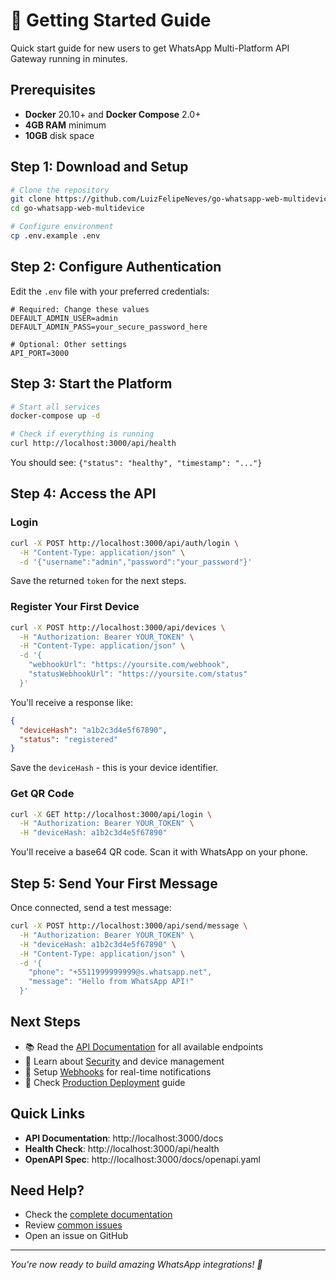 # 🚀 Getting Started Guide

Quick start guide for new users to get WhatsApp Multi-Platform API Gateway running in minutes.

## Prerequisites

- **Docker** 20.10+ and **Docker Compose** 2.0+
- **4GB RAM** minimum
- **10GB** disk space

## Step 1: Download and Setup

```bash
# Clone the repository
git clone https://github.com/LuizFelipeNeves/go-whatsapp-web-multidevice.git
cd go-whatsapp-web-multidevice

# Configure environment
cp .env.example .env
```

## Step 2: Configure Authentication

Edit the `.env` file with your preferred credentials:

```env
# Required: Change these values
DEFAULT_ADMIN_USER=admin
DEFAULT_ADMIN_PASS=your_secure_password_here

# Optional: Other settings
API_PORT=3000
```

## Step 3: Start the Platform

```bash
# Start all services
docker-compose up -d

# Check if everything is running
curl http://localhost:3000/api/health
```

You should see: `{"status": "healthy", "timestamp": "..."}`

## Step 4: Access the API

### Login

```bash
curl -X POST http://localhost:3000/api/auth/login \
  -H "Content-Type: application/json" \
  -d '{"username":"admin","password":"your_password"}'
```

Save the returned `token` for the next steps.

### Register Your First Device

```bash
curl -X POST http://localhost:3000/api/devices \
  -H "Authorization: Bearer YOUR_TOKEN" \
  -H "Content-Type: application/json" \
  -d '{
    "webhookUrl": "https://yoursite.com/webhook",
    "statusWebhookUrl": "https://yoursite.com/status"
  }'
```

You'll receive a response like:
```json
{
  "deviceHash": "a1b2c3d4e5f67890",
  "status": "registered"
}
```

Save the `deviceHash` - this is your device identifier.

### Get QR Code

```bash
curl -X GET http://localhost:3000/api/login \
  -H "Authorization: Bearer YOUR_TOKEN" \
  -H "deviceHash: a1b2c3d4e5f67890"
```

You'll receive a base64 QR code. Scan it with WhatsApp on your phone.

## Step 5: Send Your First Message

Once connected, send a test message:

```bash
curl -X POST http://localhost:3000/api/send/message \
  -H "Authorization: Bearer YOUR_TOKEN" \
  -H "deviceHash: a1b2c3d4e5f67890" \
  -H "Content-Type: application/json" \
  -d '{
    "phone": "+5511999999999@s.whatsapp.net",
    "message": "Hello from WhatsApp API!"
  }'
```

## Next Steps

- 📚 Read the [API Documentation](API_DOCUMENTATION.md) for all available endpoints
- 🔐 Learn about [Security](DEVICE_SECURITY.md) and device management  
- 📡 Setup [Webhooks](WEBHOOK_STATUS.md) for real-time notifications
- 🐳 Check [Production Deployment](DOCKER_DEPLOY.md) guide

## Quick Links

- **API Documentation**: http://localhost:3000/docs
- **Health Check**: http://localhost:3000/api/health
- **OpenAPI Spec**: http://localhost:3000/docs/openapi.yaml

## Need Help?

- Check the [complete documentation](README.md)
- Review [common issues](ARCHITECTURE.md)
- Open an issue on GitHub

---

*You're now ready to build amazing WhatsApp integrations! 🎉*